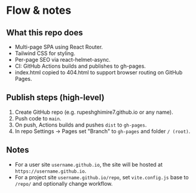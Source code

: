 # Flow & notes

## What this repo does
- Multi-page SPA using React Router.
- Tailwind CSS for styling.
- Per-page SEO via react-helmet-async.
- CI: GitHub Actions builds and publishes to gh-pages.
- index.html copied to 404.html to support browser routing on GitHub Pages.

## Publish steps (high-level)
1. Create GitHub repo (e.g. rupeshghimire7.github.io or any name).
2. Push code to `main`.
3. On push, Actions builds and pushes `dist` to `gh-pages`.
4. In repo Settings → Pages set "Branch" to `gh-pages` and folder `/ (root)`.

## Notes
- For a user site `username.github.io`, the site will be hosted at `https://username.github.io`.
- For a project site `username.github.io/repo`, set `vite.config.js` base to `/repo/` and optionally change workflow.
